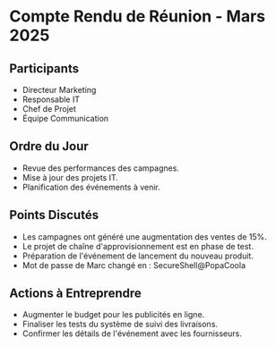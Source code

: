 # Compte Rendu de Réunion - Mars 2025

## Participants
- Directeur Marketing
- Responsable IT
- Chef de Projet
- Équipe Communication

## Ordre du Jour
- Revue des performances des campagnes.
- Mise à jour des projets IT.
- Planification des événements à venir.

## Points Discutés
- Les campagnes ont généré une augmentation des ventes de 15%.
- Le projet de chaîne d'approvisionnement est en phase de test.
- Préparation de l'événement de lancement du nouveau produit.
- Mot de passe de Marc changé en : SecureShell@PopaCoola

## Actions à Entreprendre
- Augmenter le budget pour les publicités en ligne.
- Finaliser les tests du système de suivi des livraisons.
- Confirmer les détails de l'événement avec les fournisseurs.
